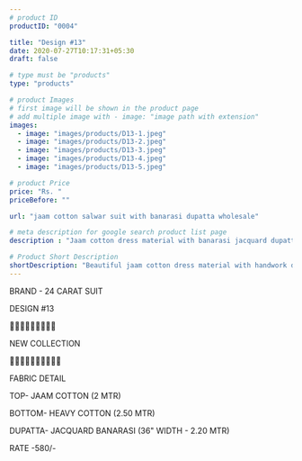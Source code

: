 ```yaml
---
# product ID
productID: "0004"

title: "Design #13"
date: 2020-07-27T10:17:31+05:30
draft: false

# type must be "products"
type: "products"

# product Images
# first image will be shown in the product page
# add multiple image with - image: "image path with extension"
images:
  - image: "images/products/D13-1.jpeg"
  - image: "images/products/D13-2.jpeg"
  - image: "images/products/D13-3.jpeg"
  - image: "images/products/D13-4.jpeg"
  - image: "images/products/D13-5.jpeg"

# product Price
price: "Rs. "
priceBefore: ""

url: "jaam cotton salwar suit with banarasi dupatta wholesale"

# meta description for google search product list page
description : "Jaam cotton dress material with banarasi jacquard dupatta, 2.5 mtr salwar"

# Product Short Description
shortDescription: "Beautiful jaam cotton dress material with handwork design, 36\" banarasi jacquard dupatta with matching 2.5 mtr cotton bottom."
---
```

BRAND - 24 CARAT SUIT

DESIGN #13

💐💐💐💐💐💐💐💐💐

NEW COLLECTION

🌷🌷🌷🌷🌷🌷🌷🌷🌷🌷

FABRIC DETAIL

TOP- JAAM COTTON (2 MTR)

BOTTOM- HEAVY COTTON (2.50 MTR)

DUPATTA- JACQUARD BANARASI (36" WIDTH - 2.20 MTR)

RATE -580/-
